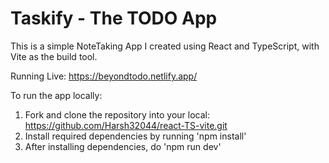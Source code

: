 # Taskify - The TODO App
This is a simple NoteTaking App I created using React and TypeScript, with Vite as the build tool.

Running Live: https://beyondtodo.netlify.app/

To run the app locally:

1. Fork and clone the repository into your local: https://github.com/Harsh32044/react-TS-vite.git
2. Install required dependencies by running 'npm install'
3. After installing dependencies, do 'npm run dev'

